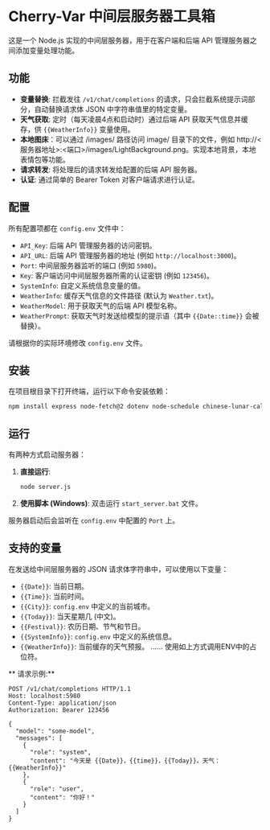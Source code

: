 # Cherry-Var 中间层服务器工具箱

这是一个 Node.js 实现的中间层服务器，用于在客户端和后端 API 管理服务器之间添加变量处理功能。

## 功能

*   **变量替换**: 拦截发往 `/v1/chat/completions` 的请求，只会拦截系统提示词部分，自动替换请求体 JSON 中字符串值里的特定变量。
*   **天气获取**: 定时（每天凌晨4点和启动时）通过后端 API 获取天气信息并缓存，供 `{{WeatherInfo}}` 变量使用。
*   **本地图床**：可以通过 /images/ 路径访问 image/ 目录下的文件，例如 http://<服务器地址>:<端口>/images/LightBackground.png。实现本地背景，本地表情包等功能。
*   **请求转发**: 将处理后的请求转发给配置的后端 API 服务器。
*   **认证**: 通过简单的 Bearer Token 对客户端请求进行认证。
  

## 配置

所有配置项都在 `config.env` 文件中：

*   `API_Key`: 后端 API 管理服务器的访问密钥。
*   `API_URL`: 后端 API 管理服务器的地址 (例如 `http://localhost:3000`)。
*   `Port`: 中间层服务器监听的端口 (例如 `5980`)。
*   `Key`: 客户端访问中间层服务器所需的认证密钥 (例如 `123456`)。
*   `SystemInfo`: 自定义系统信息变量的值。
*   `WeatherInfo`: 缓存天气信息的文件路径 (默认为 `Weather.txt`)。
*   `WeatherModel`: 用于获取天气的后端 API 模型名称。
*   `WeatherPrompt`: 获取天气时发送给模型的提示语（其中 `{{Date::time}}` 会被替换）。

请根据你的实际环境修改 `config.env` 文件。

## 安装

在项目根目录下打开终端，运行以下命令安装依赖：

```bash
npm install express node-fetch@2 dotenv node-schedule chinese-lunar-calendar
```

## 运行

有两种方式启动服务器：

1.  **直接运行**:
    ```bash
    node server.js
    ```
2.  **使用脚本 (Windows)**:
    双击运行 `start_server.bat` 文件。

服务器启动后会监听在 `config.env` 中配置的 `Port` 上。

## 支持的变量

在发送给中间层服务器的 JSON 请求体字符串中，可以使用以下变量：

*   `{{Date}}`: 当前日期。
*   `{{Time}}`: 当前时间。
*   `{{City}}`: `config.env` 中定义的当前城市。
*   `{{Today}}`: 当天星期几 (中文)。
*   `{{Festival}}`: 农历日期、节气和节日。
*   `{{SystemInfo}}`: `config.env` 中定义的系统信息。
*   `{{WeatherInfo}}`: 当前缓存的天气预报。
……
使用如上方式调用ENV中的占位符。

** 请求示例:**

```
POST /v1/chat/completions HTTP/1.1
Host: localhost:5980
Content-Type: application/json
Authorization: Bearer 123456

{
  "model": "some-model",
  "messages": [
    {
      "role": "system",
      "content": "今天是 {{Date}}，{{time}}，{{Today}}。天气：{{WeatherInfo}}"
    },
    {
      "role": "user",
      "content": "你好！"
    }
  ]
}
